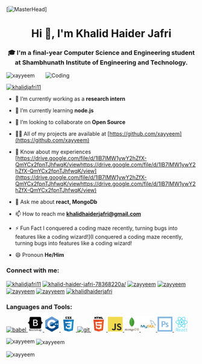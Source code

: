 [![MasterHead](https://user-images.githubusercontent.com/74038190/240304579-c288471c-be67-4fbb-af44-1c63ee9ed280.png)]
<h1 align="center">Hi 👋, I'm Khalid Haider Jafri</h1>
<h3 align="center">🎓 I'm a final-year Computer Science and Engineering student at Shambhunath Institute of Engineering and Technology.</h3>
<img align="right" alt="Coding" width="400" src="https://user-images.githubusercontent.com/74038190/225813708-98b745f2-7d22-48cf-9150-083f1b00d6c9.gif">

<p align="left"> <img src="https://komarev.com/ghpvc/?username=xayyeem&label=Profile%20views&color=0e75b6&style=flat" alt="xayyeem" /> </p>

<p align="left"> <a href="https://twitter.com/khalidjafri11" target="blank"><img src="https://img.shields.io/twitter/follow/khalidjafri11?logo=twitter&style=for-the-badge" alt="khalidjafri11" /></a> </p>

- 🔭 I’m currently working as a **research intern**

- 🌱 I’m currently learning **node.js**

- 👯 I’m looking to collaborate on **Open Source**

- 👨‍💻 All of my projects are available at [https://github.com/xayyeem](https://github.com/xayyeem)

- 📄 Know about my experiences [https://drive.google.com/file/d/1lB7lMW1ywY2hZfX-QmYCx2fpnTJhfwqK/viewhttps://drive.google.com/file/d/1lB7lMW1ywY2hZfX-QmYCx2fpnTJhfwqK/view](https://drive.google.com/file/d/1lB7lMW1ywY2hZfX-QmYCx2fpnTJhfwqK/viewhttps://drive.google.com/file/d/1lB7lMW1ywY2hZfX-QmYCx2fpnTJhfwqK/view)

- 💬 Ask me about **react, MongoDb**

- 📫 How to reach me **khalidhaiderjafri@gmail.com**

- ⚡ Fun Fact I conquered a coding maze recently, turning bugs into features like a coding wizard!](I conquered a coding maze recently, turning bugs into features like a coding wizard!

- 😄 Pronoun **He/Him**

<h3 align="left">Connect with me:</h3>
<p align="left">
<a href="https://twitter.com/khalidjafri11" target="blank"><img align="center" src="https://raw.githubusercontent.com/rahuldkjain/github-profile-readme-generator/master/src/images/icons/Social/twitter.svg" alt="khalidjafri11" height="30" width="40" /></a>
<a href="https://linkedin.com/in/khalid-haider-jafri-78368220a/" target="blank"><img align="center" src="https://raw.githubusercontent.com/rahuldkjain/github-profile-readme-generator/master/src/images/icons/Social/linked-in-alt.svg" alt="khalid-haider-jafri-78368220a/" height="30" width="40" /></a>
<a href="https://instagram.com/zayyeem" target="blank"><img align="center" src="https://raw.githubusercontent.com/rahuldkjain/github-profile-readme-generator/master/src/images/icons/Social/instagram.svg" alt="zayyeem" height="30" width="40" /></a>
<a href="https://www.codechef.com/users/zayyeem" target="blank"><img align="center" src="https://cdn.jsdelivr.net/npm/simple-icons@3.1.0/icons/codechef.svg" alt="zayyeem" height="30" width="40" /></a>
<a href="https://www.hackerrank.com/zayyeem" target="blank"><img align="center" src="https://raw.githubusercontent.com/rahuldkjain/github-profile-readme-generator/master/src/images/icons/Social/hackerrank.svg" alt="zayyeem" height="30" width="40" /></a>
<a href="https://www.leetcode.com/zayyeem" target="blank"><img align="center" src="https://raw.githubusercontent.com/rahuldkjain/github-profile-readme-generator/master/src/images/icons/Social/leet-code.svg" alt="zayyeem" height="30" width="40" /></a>
<a href="https://auth.geeksforgeeks.org/user/khalidhaiderjafri" target="blank"><img align="center" src="https://raw.githubusercontent.com/rahuldkjain/github-profile-readme-generator/master/src/images/icons/Social/geeks-for-geeks.svg" alt="khalidhaiderjafri" height="30" width="40" /></a>
</p>

<h3 align="left">Languages and Tools:</h3>
<p align="left"> <a href="https://babeljs.io/" target="_blank" rel="noreferrer"> <img src="https://www.vectorlogo.zone/logos/babeljs/babeljs-icon.svg" alt="babel" width="40" height="40"/> </a> <a href="https://getbootstrap.com" target="_blank" rel="noreferrer"> <img src="https://raw.githubusercontent.com/devicons/devicon/master/icons/bootstrap/bootstrap-plain-wordmark.svg" alt="bootstrap" width="40" height="40"/> </a> <a href="https://www.w3schools.com/cpp/" target="_blank" rel="noreferrer"> <img src="https://raw.githubusercontent.com/devicons/devicon/master/icons/cplusplus/cplusplus-original.svg" alt="cplusplus" width="40" height="40"/> </a> <a href="https://www.w3schools.com/css/" target="_blank" rel="noreferrer"> <img src="https://raw.githubusercontent.com/devicons/devicon/master/icons/css3/css3-original-wordmark.svg" alt="css3" width="40" height="40"/> </a> <a href="https://git-scm.com/" target="_blank" rel="noreferrer"> <img src="https://www.vectorlogo.zone/logos/git-scm/git-scm-icon.svg" alt="git" width="40" height="40"/> </a> <a href="https://www.w3.org/html/" target="_blank" rel="noreferrer"> <img src="https://raw.githubusercontent.com/devicons/devicon/master/icons/html5/html5-original-wordmark.svg" alt="html5" width="40" height="40"/> </a> <a href="https://developer.mozilla.org/en-US/docs/Web/JavaScript" target="_blank" rel="noreferrer"> <img src="https://raw.githubusercontent.com/devicons/devicon/master/icons/javascript/javascript-original.svg" alt="javascript" width="40" height="40"/> </a> <a href="https://www.mongodb.com/" target="_blank" rel="noreferrer"> <img src="https://raw.githubusercontent.com/devicons/devicon/master/icons/mongodb/mongodb-original-wordmark.svg" alt="mongodb" width="40" height="40"/> </a> <a href="https://www.mysql.com/" target="_blank" rel="noreferrer"> <img src="https://raw.githubusercontent.com/devicons/devicon/master/icons/mysql/mysql-original-wordmark.svg" alt="mysql" width="40" height="40"/> </a> <a href="https://www.photoshop.com/en" target="_blank" rel="noreferrer"> <img src="https://raw.githubusercontent.com/devicons/devicon/master/icons/photoshop/photoshop-line.svg" alt="photoshop" width="40" height="40"/> </a> <a href="https://reactjs.org/" target="_blank" rel="noreferrer"> <img src="https://raw.githubusercontent.com/devicons/devicon/master/icons/react/react-original-wordmark.svg" alt="react" width="40" height="40"/> </a> </p>

<p><img align="left" src="https://github-readme-stats.vercel.app/api/top-langs?username=xayyeem&show_icons=true&locale=en&layout=compact" alt="xayyeem" /></p>

<p>&nbsp;<img align="center" src="https://github-readme-stats.vercel.app/api?username=xayyeem&show_icons=true&locale=en" alt="xayyeem" /></p>

<p><img align="center" src="https://github-readme-streak-stats.herokuapp.com/?user=xayyeem&" alt="xayyeem" /></p>
